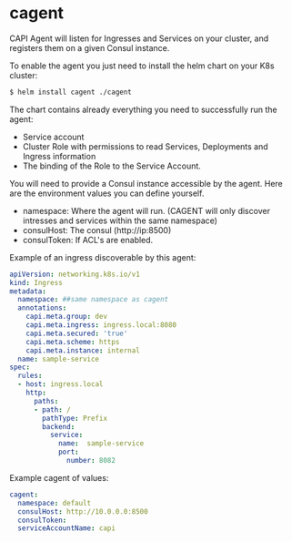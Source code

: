 
# cagent

CAPI Agent will listen for Ingresses and Services on your cluster, and registers them on a given Consul instance.

To enable the agent you just need to install the helm chart on your K8s cluster:
```bash
$ helm install cagent ./cagent
```
The chart contains already everything you need to successfully run the agent:
* Service account
* Cluster Role with permissions to read Services, Deployments and Ingress information
* The binding of the Role to the Service Account.

You will need to provide a Consul instance accessible by the agent. Here are the environment values you can define yourself.
* namespace: Where the agent will run. (CAGENT will only discover intresses and services within the same namespace)
* consulHost: The consul (http://ip:8500)
* consulToken: If ACL's are enabled.

Example of an ingress discoverable by this agent:
```yaml
apiVersion: networking.k8s.io/v1
kind: Ingress
metadata:
  namespace: ##same namespace as cagent
  annotations:
    capi.meta.group: dev
    capi.meta.ingress: ingress.local:8080
    capi.meta.secured: 'true'
    capi.meta.scheme: https
    capi.meta.instance: internal
  name: sample-service
spec:
  rules:
  - host: ingress.local
    http:
      paths:
      - path: / 
        pathType: Prefix
        backend:
          service:
            name:  sample-service
            port: 
              number: 8082
```

Example cagent of values:

```yaml
cagent:
  namespace: default
  consulHost: http://10.0.0.0:8500
  consulToken: 
  serviceAccountName: capi
```



